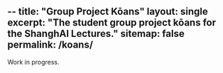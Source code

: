 --
title: "Group Project Kōans"
layout: single
excerpt: "The student group project kōans for the ShanghAI Lectures."
sitemap: false
permalink: /koans/
---

Work in progress.
